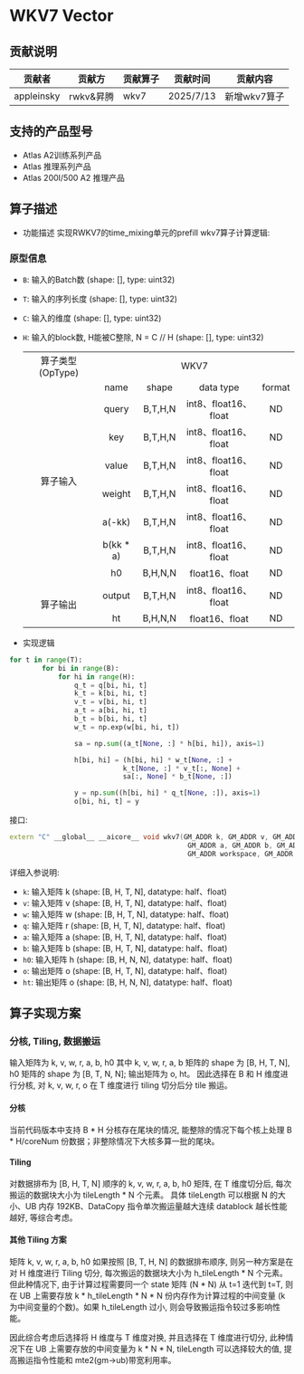 # WKV7 Vector

## 贡献说明
| 贡献者    | 贡献方  | 贡献算子                | 贡献时间      | 贡献内容                    |
|--------|------|---------------------|-----------|-------------------------|
| appleinsky | rwkv&昇腾 | wkv7 | 2025/7/13 | 新增wkv7算子 |

## 支持的产品型号

- Atlas A2训练系列产品
- Atlas 推理系列产品
- Atlas 200I/500 A2 推理产品
## 算子描述
- 功能描述
实现RWKV7的time_mixing单元的prefill wkv7算子计算逻辑:

### 原型信息
- `B`: 输入的Batch数 (shape: [], type: uint32)
- `T`: 输入的序列长度 (shape: [], type: uint32) 
- `C`: 输入的维度 (shape: [], type: uint32)
- `H`: 输入的block数, H能被C整除, N = C // H (shape: [], type: uint32)
  <table>
    <tr><td rowspan="1" align="center">算子类型(OpType)</td><td colspan="4" align="center">WKV7</td></tr>
    </tr>
    <tr><td rowspan="8" align="center">算子输入</td><td align="center">name</td><td align="center">shape</td><td align="center">data type</td><td align="center">format</td></tr>
    <tr><td align="center">query</td><td align="center">B,T,H,N</td><td align="center">int8、float16、float</td><td align="center">ND</td></tr>
    <tr><td align="center">key</td><td align="center">B,T,H,N</td><td align="center">int8、float16、float</td><td align="center">ND</td></tr>
    <tr><td align="center">value</td><td align="center">B,T,H,N</td><td align="center">int8、float16、float</td><td align="center">ND</td></tr>
    <tr><td align="center">weight</td><td align="center">B,T,H,N</td><td align="center">int8、float16、float</td><td align="center">ND</td></tr>
    <tr><td align="center">a(-kk)</td><td align="center">B,T,H,N</td><td align="center">int8、float16、float</td><td align="center">ND</td></tr>
    <tr><td align="center">b(kk * a)</td><td align="center">B,T,H,N</td><td align="center">int8、float16、float</td><td align="center">ND</td></tr>
    <tr><td align="center">h0</td><td align="center">B,H,N,N</td><td align="center">float16、float</td><td align="center">ND</td></tr>
    </tr>
    </tr>
    <tr><td rowspan="2" align="center">算子输出</td><td align="center">output</td><td align="center">B,T,H,N</td><td align="center">int8、float16、float</td><td align="center">ND</td></tr>
    <td align="center">ht</td><td align="center">B,H,N,N</td><td align="center">float16、float</td><td align="center">ND</td></tr>
    </tr>
  </table>

- 实现逻辑
```python
for t in range(T):
        for bi in range(B):
            for hi in range(H):
                q_t = q[bi, hi, t]
                k_t = k[bi, hi, t]
                v_t = v[bi, hi, t]
                a_t = a[bi, hi, t]
                b_t = b[bi, hi, t]
                w_t = np.exp(w[bi, hi, t])

                sa = np.sum((a_t[None, :] * h[bi, hi]), axis=1)

                h[bi, hi] = (h[bi, hi] * w_t[None, :] + 
                            k_t[None, :] * v_t[:, None] + 
                            sa[:, None] * b_t[None, :])

                y = np.sum((h[bi, hi] * q_t[None, :]), axis=1)
                o[bi, hi, t] = y
```

接口:

```cpp
extern "C" __global__ __aicore__ void wkv7(GM_ADDR k, GM_ADDR v, GM_ADDR w, GM_ADDR r, 
                                            GM_ADDR a, GM_ADDR b, GM_ADDR h0, GM_ADDR o, GM_ADDR ht, 
                                            GM_ADDR workspace, GM_ADDR tiling)
```

详细入参说明:
- `k`: 输入矩阵 k (shape: [B, H, T, N], datatype: half、float)
- `v`: 输入矩阵 v (shape: [B, H, T, N], datatype: half、float)
- `w`: 输入矩阵 w (shape: [B, H, T, N], datatype: half、float)
- `q`: 输入矩阵 r (shape: [B, H, T, N], datatype: half、float)
- `a`: 输入矩阵 a (shape: [B, H, T, N], datatype: half、float)
- `b`: 输入矩阵 b (shape: [B, H, T, N], datatype: half、float)
- `h0`: 输入矩阵 h (shape: [B, H, N, N], datatype: half、float)
- `o`: 输出矩阵 o (shape: [B, H, T, N], datatype: half、float)
- `ht`: 输出矩阵 o (shape: [B, H, N, N], datatype: half、float)

## 算子实现方案

### 分核, Tiling, 数据搬运

输入矩阵为 k, v, w, r, a, b, h0 其中 k, v, w, r, a, b 矩阵的 shape 为 [B, H, T, N], h0 矩阵的 shape 为 [B, T, N, N]; 输出矩阵为 o, ht。
因此选择在 B 和 H 维度进行分核, 对 k, v, w, r, o 在 T 维度进行 tiling 切分后分 tile 搬运。

#### 分核

当前代码版本中支持 B * H 分核存在尾块的情况, 能整除的情况下每个核上处理 B * H/coreNum 份数据；非整除情况下大核多算一批的尾块。

#### Tiling

对数据排布为 [B, H, T, N] 顺序的 k, v, w, r, a, b, h0 矩阵, 在 T 维度切分后, 每次搬运的数据块大小为 tileLength * N 个元素。 具体 tileLength 可以根据 N 的大小、UB 内存 192KB、DataCopy 指令单次搬运量越大连续 datablock 越长性能越好, 等综合考虑。

#### 其他 Tiling 方案

矩阵 k, v, w, r, a, b, h0 如果按照 [B, T, H, N] 的数据排布顺序, 则另一种方案是在对 H 维度进行 Tiling 切分, 每次搬运的数据块大小为 h_tileLength * N 个元素。但此种情况下, 由于计算过程需要同一个 state 矩阵 (N * N) 从 t=1 迭代到 t=T, 则在 UB 上需要存放 k * h_tileLength * N * N 份内存作为计算过程的中间变量 (k 为中间变量的个数)。如果 h_tileLength 过小, 则会导致搬运指令较过多影响性能。

因此综合考虑后选择将 H 维度与 T 维度对换, 并且选择在 T 维度进行切分, 此种情况下在 UB 上需要存放的中间变量为 k * N * N, tileLength 可以选择较大的值, 提高搬运指令性能和 mte2(gm->ub)带宽利用率。
